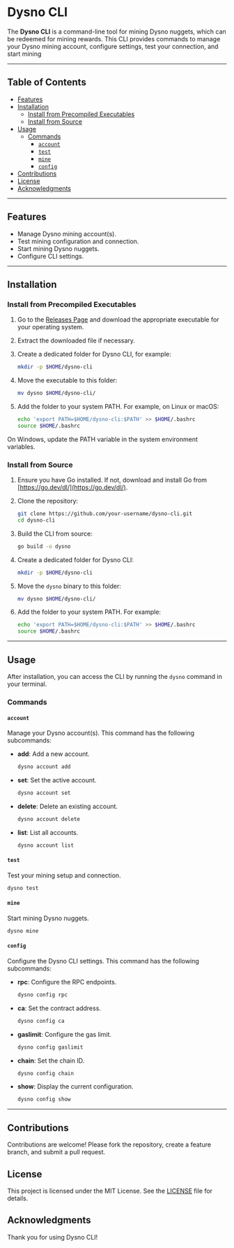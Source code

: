 # Dysno CLI

The **Dysno CLI** is a command-line tool for mining Dysno nuggets, which can be redeemed for mining rewards. This CLI provides commands to manage your Dysno mining account, configure settings, test your connection, and start mining

---

## Table of Contents

- [Features](#features)
- [Installation](#installation)
  - [Install from Precompiled Executables](#install-from-precompiled-executables)
  - [Install from Source](#install-from-source)
- [Usage](#usage)
  - [Commands](#commands)
    - [`account`](#account)
    - [`test`](#test)
    - [`mine`](#mine)
    - [`config`](#config)
- [Contributions](#contributions)
- [License](#license)
- [Acknowledgments](#acknowledgments)

---

## Features

- Manage Dysno mining account(s).
- Test mining configuration and connection.
- Start mining Dysno nuggets.
- Configure CLI settings.

---

## Installation

### Install from Precompiled Executables

1. Go to the [Releases Page](https://github.com/dysnoio/dysno-cli/releases) and download the appropriate executable for your operating system.

2. Extract the downloaded file if necessary.

3. Create a dedicated folder for Dysno CLI, for example:

   ```bash
   mkdir -p $HOME/dysno-cli
   ```

4. Move the executable to this folder:

   ```bash
   mv dysno $HOME/dysno-cli/
   ```

5. Add the folder to your system PATH. For example, on Linux or macOS:

   ```bash
   echo 'export PATH=$HOME/dysno-cli:$PATH' >> $HOME/.bashrc
   source $HOME/.bashrc
   ```

On Windows, update the PATH variable in the system environment variables.

### Install from Source

1. Ensure you have Go installed. If not, download and install Go from [https://go.dev/dl/](https://go.dev/dl/).

2. Clone the repository:

   ```bash
   git clone https://github.com/your-username/dysno-cli.git
   cd dysno-cli
   ```

3. Build the CLI from source:

   ```bash
   go build -o dysno
   ```

4. Create a dedicated folder for Dysno CLI:

   ```bash
   mkdir -p $HOME/dysno-cli
   ```

5. Move the `dysno` binary to this folder:

   ```bash
   mv dysno $HOME/dysno-cli/
   ```

6. Add the folder to your system PATH. For example:

   ```bash
   echo 'export PATH=$HOME/dysno-cli:$PATH' >> $HOME/.bashrc
   source $HOME/.bashrc
   ```

---

## Usage

After installation, you can access the CLI by running the `dysno` command in your terminal.

### Commands

#### `account`

Manage your Dysno account(s). This command has the following subcommands:

- **add**: Add a new account.

  ```bash
  dysno account add
  ```

- **set**: Set the active account.

  ```bash
  dysno account set
  ```

- **delete**: Delete an existing account.

  ```bash
  dysno account delete
  ```

- **list**: List all accounts.

  ```bash
  dysno account list
  ```

#### `test`

Test your mining setup and connection.

```bash
dysno test
```

#### `mine`

Start mining Dysno nuggets.

```bash
dysno mine
```

#### `config`

Configure the Dysno CLI settings. This command has the following subcommands:

- **rpc**: Configure the RPC endpoints.

  ```bash
  dysno config rpc
  ```

- **ca**: Set the contract address.

  ```bash
  dysno config ca
  ```

- **gaslimit**: Configure the gas limit.

  ```bash
  dysno config gaslimit
  ```

- **chain**: Set the chain ID.

  ```bash
  dysno config chain
  ```

- **show**: Display the current configuration.

  ```bash
  dysno config show
  ```

---

## Contributions

Contributions are welcome! Please fork the repository, create a feature branch, and submit a pull request.

## License

This project is licensed under the MIT License. See the [LICENSE](LICENSE) file for details.

## Acknowledgments

Thank you for using Dysno CLI!
